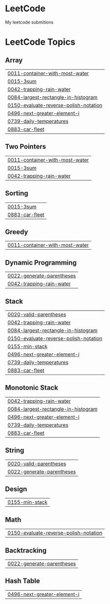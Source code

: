# LeetCode

My leetcode submitions

<!---LeetCode Topics Start-->
# LeetCode Topics
## Array
|  |
| ------- |
| [0011-container-with-most-water](https://github.com/Kall-3/LeetCode/tree/master/0011-container-with-most-water) |
| [0015-3sum](https://github.com/Kall-3/LeetCode/tree/master/0015-3sum) |
| [0042-trapping-rain-water](https://github.com/Kall-3/LeetCode/tree/master/0042-trapping-rain-water) |
| [0084-largest-rectangle-in-histogram](https://github.com/Kall-3/LeetCode/tree/master/0084-largest-rectangle-in-histogram) |
| [0150-evaluate-reverse-polish-notation](https://github.com/Kall-3/LeetCode/tree/master/0150-evaluate-reverse-polish-notation) |
| [0496-next-greater-element-i](https://github.com/Kall-3/LeetCode/tree/master/0496-next-greater-element-i) |
| [0739-daily-temperatures](https://github.com/Kall-3/LeetCode/tree/master/0739-daily-temperatures) |
| [0883-car-fleet](https://github.com/Kall-3/LeetCode/tree/master/0883-car-fleet) |
## Two Pointers
|  |
| ------- |
| [0011-container-with-most-water](https://github.com/Kall-3/LeetCode/tree/master/0011-container-with-most-water) |
| [0015-3sum](https://github.com/Kall-3/LeetCode/tree/master/0015-3sum) |
| [0042-trapping-rain-water](https://github.com/Kall-3/LeetCode/tree/master/0042-trapping-rain-water) |
## Sorting
|  |
| ------- |
| [0015-3sum](https://github.com/Kall-3/LeetCode/tree/master/0015-3sum) |
| [0883-car-fleet](https://github.com/Kall-3/LeetCode/tree/master/0883-car-fleet) |
## Greedy
|  |
| ------- |
| [0011-container-with-most-water](https://github.com/Kall-3/LeetCode/tree/master/0011-container-with-most-water) |
## Dynamic Programming
|  |
| ------- |
| [0022-generate-parentheses](https://github.com/Kall-3/LeetCode/tree/master/0022-generate-parentheses) |
| [0042-trapping-rain-water](https://github.com/Kall-3/LeetCode/tree/master/0042-trapping-rain-water) |
## Stack
|  |
| ------- |
| [0020-valid-parentheses](https://github.com/Kall-3/LeetCode/tree/master/0020-valid-parentheses) |
| [0042-trapping-rain-water](https://github.com/Kall-3/LeetCode/tree/master/0042-trapping-rain-water) |
| [0084-largest-rectangle-in-histogram](https://github.com/Kall-3/LeetCode/tree/master/0084-largest-rectangle-in-histogram) |
| [0150-evaluate-reverse-polish-notation](https://github.com/Kall-3/LeetCode/tree/master/0150-evaluate-reverse-polish-notation) |
| [0155-min-stack](https://github.com/Kall-3/LeetCode/tree/master/0155-min-stack) |
| [0496-next-greater-element-i](https://github.com/Kall-3/LeetCode/tree/master/0496-next-greater-element-i) |
| [0739-daily-temperatures](https://github.com/Kall-3/LeetCode/tree/master/0739-daily-temperatures) |
| [0883-car-fleet](https://github.com/Kall-3/LeetCode/tree/master/0883-car-fleet) |
## Monotonic Stack
|  |
| ------- |
| [0042-trapping-rain-water](https://github.com/Kall-3/LeetCode/tree/master/0042-trapping-rain-water) |
| [0084-largest-rectangle-in-histogram](https://github.com/Kall-3/LeetCode/tree/master/0084-largest-rectangle-in-histogram) |
| [0496-next-greater-element-i](https://github.com/Kall-3/LeetCode/tree/master/0496-next-greater-element-i) |
| [0739-daily-temperatures](https://github.com/Kall-3/LeetCode/tree/master/0739-daily-temperatures) |
| [0883-car-fleet](https://github.com/Kall-3/LeetCode/tree/master/0883-car-fleet) |
## String
|  |
| ------- |
| [0020-valid-parentheses](https://github.com/Kall-3/LeetCode/tree/master/0020-valid-parentheses) |
| [0022-generate-parentheses](https://github.com/Kall-3/LeetCode/tree/master/0022-generate-parentheses) |
## Design
|  |
| ------- |
| [0155-min-stack](https://github.com/Kall-3/LeetCode/tree/master/0155-min-stack) |
## Math
|  |
| ------- |
| [0150-evaluate-reverse-polish-notation](https://github.com/Kall-3/LeetCode/tree/master/0150-evaluate-reverse-polish-notation) |
## Backtracking
|  |
| ------- |
| [0022-generate-parentheses](https://github.com/Kall-3/LeetCode/tree/master/0022-generate-parentheses) |
## Hash Table
|  |
| ------- |
| [0496-next-greater-element-i](https://github.com/Kall-3/LeetCode/tree/master/0496-next-greater-element-i) |
<!---LeetCode Topics End-->
